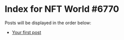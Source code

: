 # Index for NFT World #6770
Posts will be displayed in the order below:

- [Your first post](./001-first.md)

